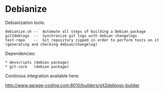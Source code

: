 Debianize
=========

Debianization tools:

    debianize.sh --  Automate all steps of building a Debian package
    git2deblogs  --  Synchronize git logs with debian changelogs
    test-repo    --  Git repository zipped in order to perform tests on it (generating and checking debian/changelog)

Dependencies:

    * devscripts (debian package)
    * git-core   (debian package)


Continous integration available here:

http://www.garage-coding.com:8010/builders/git2deblogs-builder


